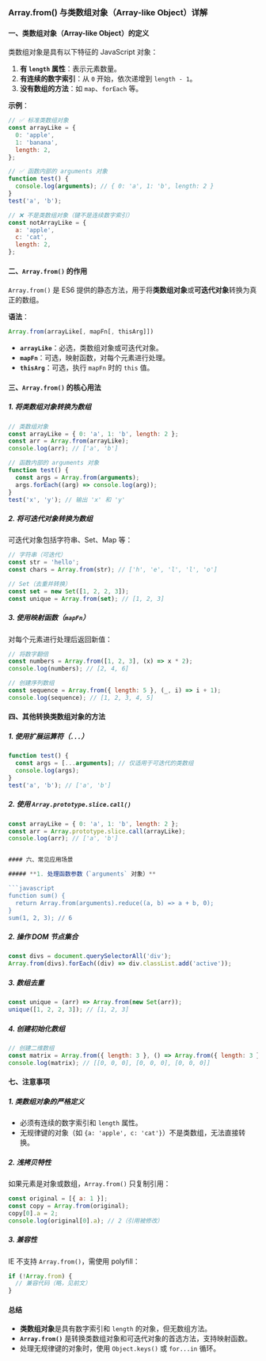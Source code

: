 ### **Array.from() 与类数组对象（Array-like Object）详解**

#### **一、类数组对象（Array-like Object）的定义**

类数组对象是具有以下特征的 JavaScript 对象：

1. **有 `length` 属性**：表示元素数量。
2. **有连续的数字索引**：从 `0` 开始，依次递增到 `length - 1`。
3. **没有数组的方法**：如 `map`、`forEach` 等。

**示例**：

```javascript
// ✅ 标准类数组对象
const arrayLike = {
  0: 'apple',
  1: 'banana',
  length: 2,
};

// ✅ 函数内部的 arguments 对象
function test() {
  console.log(arguments); // { 0: 'a', 1: 'b', length: 2 }
}
test('a', 'b');

// ❌ 不是类数组对象（键不是连续数字索引）
const notArrayLike = {
  a: 'apple',
  c: 'cat',
  length: 2,
};
```

#### **二、`Array.from()` 的作用**

`Array.from()` 是 ES6 提供的静态方法，用于将**类数组对象**或**可迭代对象**转换为真正的数组。

**语法**：

```javascript
Array.from(arrayLike[, mapFn[, thisArg]])
```

- **`arrayLike`**：必选，类数组对象或可迭代对象。
- **`mapFn`**：可选，映射函数，对每个元素进行处理。
- **`thisArg`**：可选，执行 `mapFn` 时的 `this` 值。

#### **三、`Array.from()` 的核心用法**

##### **1. 将类数组对象转换为数组**

```javascript
// 类数组对象
const arrayLike = { 0: 'a', 1: 'b', length: 2 };
const arr = Array.from(arrayLike);
console.log(arr); // ['a', 'b']

// 函数内部的 arguments 对象
function test() {
  const args = Array.from(arguments);
  args.forEach((arg) => console.log(arg));
}
test('x', 'y'); // 输出 'x' 和 'y'
```

##### **2. 将可迭代对象转换为数组**

可迭代对象包括字符串、Set、Map 等：

```javascript
// 字符串（可迭代）
const str = 'hello';
const chars = Array.from(str); // ['h', 'e', 'l', 'l', 'o']

// Set（去重并转换）
const set = new Set([1, 2, 2, 3]);
const unique = Array.from(set); // [1, 2, 3]
```

##### **3. 使用映射函数（`mapFn`）**

对每个元素进行处理后返回新值：

```javascript
// 将数字翻倍
const numbers = Array.from([1, 2, 3], (x) => x * 2);
console.log(numbers); // [2, 4, 6]

// 创建序列数组
const sequence = Array.from({ length: 5 }, (_, i) => i + 1);
console.log(sequence); // [1, 2, 3, 4, 5]
```

#### **四、其他转换类数组对象的方法**

##### **1. 使用扩展运算符（`...`）**

```javascript
function test() {
  const args = [...arguments]; // 仅适用于可迭代的类数组
  console.log(args);
}
test('a', 'b'); // ['a', 'b']
```

##### **2. 使用 `Array.prototype.slice.call()`**

````javascript
const arrayLike = { 0: 'a', 1: 'b', length: 2 };
const arr = Array.prototype.slice.call(arrayLike);
console.log(arr); // ['a', 'b']


#### 六、常见应用场景

##### **1. 处理函数参数（`arguments` 对象）**

```javascript
function sum() {
  return Array.from(arguments).reduce((a, b) => a + b, 0);
}
sum(1, 2, 3); // 6
````

##### **2. 操作 DOM 节点集合**

```javascript
const divs = document.querySelectorAll('div');
Array.from(divs).forEach((div) => div.classList.add('active'));
```

##### **3. 数组去重**

```javascript
const unique = (arr) => Array.from(new Set(arr));
unique([1, 2, 2, 3]); // [1, 2, 3]
```

##### **4. 创建初始化数组**

```javascript
// 创建二维数组
const matrix = Array.from({ length: 3 }, () => Array.from({ length: 3 }, () => 0));
console.log(matrix); // [[0, 0, 0], [0, 0, 0], [0, 0, 0]]
```

#### **七、注意事项**

##### **1. 类数组对象的严格定义**

- 必须有连续的数字索引和 `length` 属性。
- 无规律键的对象（如 `{a: 'apple', c: 'cat'}`）不是类数组，无法直接转换。

##### **2. 浅拷贝特性**

如果元素是对象或数组，`Array.from()` 只复制引用：

```javascript
const original = [{ a: 1 }];
const copy = Array.from(original);
copy[0].a = 2;
console.log(original[0].a); // 2（引用被修改）
```

##### **3. 兼容性**

IE 不支持 `Array.from()`，需使用 polyfill：

```javascript
if (!Array.from) {
  // 兼容代码（略，见前文）
}
```

#### **总结**

- **类数组对象**是具有数字索引和 `length` 的对象，但无数组方法。
- **`Array.from()`** 是转换类数组对象和可迭代对象的首选方法，支持映射函数。
- 处理无规律键的对象时，使用 `Object.keys()` 或 `for...in` 循环。

